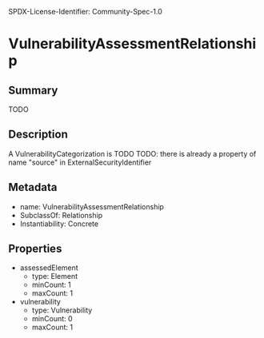 SPDX-License-Identifier: Community-Spec-1.0

# VulnerabilityAssessmentRelationship

## Summary

TODO

## Description

A VulnerabilityCategorization is TODO
TODO: there is already a property of name "source" in ExternalSecurityIdentifier

## Metadata

- name: VulnerabilityAssessmentRelationship
- SubclassOf: Relationship
- Instantiability: Concrete

## Properties

- assessedElement
  - type: Element
  - minCount: 1
  - maxCount: 1
- vulnerability
  - type: Vulnerability
  - minCount: 0
  - maxCount: 1

